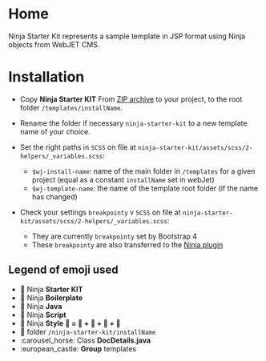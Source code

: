 # Home

Ninja Starter Kit represents a sample template in JSP format using Ninja objects from WebJET CMS.

# Installation

- Copy **Ninja Starter KIT** From [ZIP archive](ninja-starter-kit.zip) to your project, to the root folder `/templates/installName`.
- Rename the folder if necessary `ninja-starter-kit` to a new template name of your choice.

- Set the right paths in `SCSS` on file at `ninja-starter-kit/assets/scss/2-helpers/_variables.scss`:
	- `$wj-install-name`: name of the main folder in `/templates` for a given project (equal as a constant `installName` set in webJet)
	- `$wj-template-name`: the name of the template root folder (if the name has changed)

- Check your settings `breakpointy` v `SCSS` on file at `ninja-starter-kit/assets/scss/2-helpers/_variables.scss`:
	- They are currently `breakpointy` set by Bootstrap 4
	- These `breakpointy` are also transferred to the [Ninja plugin](ninja-js/events/README.md)
## Legend of emoji used

- :muscle: Ninja **Starter KIT**
- :rocket: Ninja **Boilerplate**
- :gem: Ninja **Java**
- :tophat: Ninja **Script**
- :cherries: Ninja **Style**
**:muscle: = :rocket: + :gem: + :tophat: + :cherries:**
- :ghost: folder `/ninja-starter-kit/installName`
- :carousel\_horse: Class **DocDetails.java**
- :european\_castle: **Group** templates
